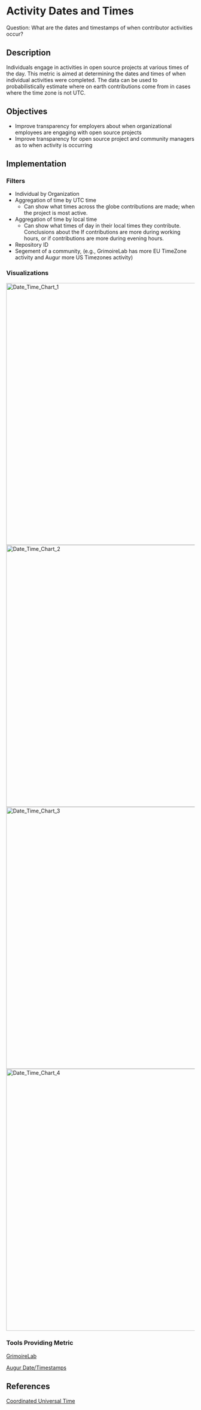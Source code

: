 # Activity Dates and Times

Question: What are the dates and timestamps of when contributor activities occur?

## Description

Individuals engage in activities in open source projects at various times of the day. This metric is aimed at determining the dates and times of when individual activities were completed. The data can be used to probabilistically estimate where on earth contributions come from in cases where the time zone is not UTC. 

## Objectives

* Improve transparency for employers about when organizational employees are engaging with open source projects
* Improve transparency for open source project and community managers as to when activity is occurring 

## Implementation

### Filters
* Individual by Organization
* Aggregation of time by UTC time 
  - Can show what times across the globe contributions are made; when the project is most active.
* Aggregation of time by local time
  - Can show what times of day in their local times they contribute. Conclusions about the If contributions are more during working hours, or if contributions are more during evening hours.
* Repository ID
* Segement of a community, (e.g., GrimoireLab has more EU TimeZone activity and Augur more US Timezones activity)

### Visualizations

<img src="images/1.png" alt="Date_Time_Chart_1" width="700"/>
<img src="images/2.png" alt="Date_Time_Chart_2" width="700"/>
<img src="images/3.png" alt="Date_Time_Chart_3" width="700"/>
<img src="images/4.png" alt="Date_Time_Chart_4" width="700"/>


### Tools Providing Metric

[GrimoireLab](https://chaoss.github.io/grimoirelab/)

[Augur Date/Timestamps](https://docs.augur.net/#dates-timestamps)

## References

[Coordinated Universal Time](https://en.wikipedia.org/wiki/Coordinated_Universal_Time)
